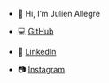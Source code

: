 - 👋 Hi, I’m Julien Allegre 

- 💻 [GitHub](https://github.com/JAllegre)

- 🔗 [LinkedIn](https://www.linkedin.com/in/julien-allegre-7933bb139/)

- 📷 [Instagram](https://www.instagram.com/julien.miam.miam/) 



